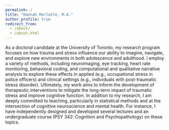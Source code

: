 ```yaml
---
permalink: /
title: "Hannah Marlatte, M.A."
author_profile: true
redirect_from: 
  - /about/
  - /about.html
---
```


As a doctoral candidate at the University of Toronto, my research program focuses on how trauma and stress influence our ability to imagine, navigate, and explore new environments in both adolescence and adulthood. I employ a variety of methods, including neuroimaging, eye tracking, heart rate monitoring, behavioral coding, and computational and qualitative narrative analysis to explore these effects in applied (e.g., occupational stress in police officers) and clinical settings (e.g., individuals with post-traumatic stress disorder). Ultimately, my work aims to inform the development of therapeutic interventions to mitigate the long-term impact of traumatic stress and improve cognitive function. In addition to my research, I am deeply committed to teaching, particularly in statistical methods and at the intersection of cognitive neuroscience and mental health. For instance, I have independently designed and developed several lectures and an undergraduate course (PSY 342: Cognition and Psychopathology) on these topics.
